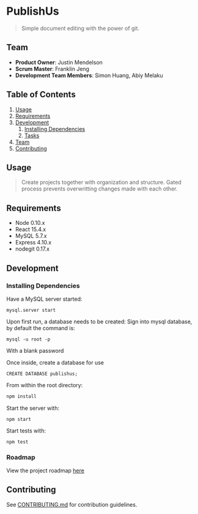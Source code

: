 # PublishUs

> Simple document editing with the power of git.

## Team

  - __Product Owner__: Justin Mendelson
  - __Scrum Master__: Franklin Jeng
  - __Development Team Members__: Simon Huang, Abiy Melaku

## Table of Contents

1. [Usage](#Usage)
1. [Requirements](#requirements)
1. [Development](#development)
    1. [Installing Dependencies](#installing-dependencies)
    1. [Tasks](#tasks)
1. [Team](#team)
1. [Contributing](#contributing)

## Usage

> Create projects together with organization and structure. Gated process prevents overwritting changes made with each other.

## Requirements

- Node 0.10.x
- React 15.4.x
- MySQL 5.7.x
- Express 4.10.x
- nodegit 0.17.x

## Development

### Installing Dependencies

Have a MySQL server started:
```
mysql.server start
```
Upon first run, a database needs to be created:
Sign into mysql database, by default the command is:
```
mysql -u root -p
```
With a blank password

Once inside, create a database for use
```
CREATE DATABASE publishus;
```

From within the root directory:

```sh
npm install
```

Start the server with:
```
npm start
```

Start tests with:
```
npm test
```


### Roadmap

View the project roadmap [here](https://github.com/bearded-artichokes/publishus/issues)


## Contributing

See [CONTRIBUTING.md](CONTRIBUTING.md) for contribution guidelines.
